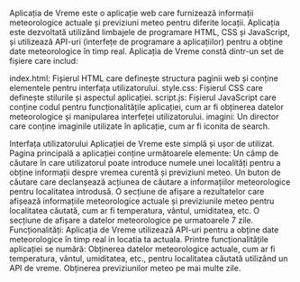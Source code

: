   Aplicația de Vreme este o aplicație web care furnizează informații meteorologice actuale și previziuni meteo pentru diferite locații. Aplicația este dezvoltată utilizând limbajele de programare HTML, CSS și JavaScript, și utilizează API-uri (interfețe de programare a aplicațiilor) pentru a obține date meteorologice în timp real.
  Aplicația de Vreme constă dintr-un set de fișiere care includ:

index.html: Fișierul HTML care definește structura paginii web și conține elementele pentru interfața utilizatorului.
  style.css: Fișierul CSS care definește stilurile și aspectul aplicației.
  script.js: Fișierul JavaScript care conține codul pentru funcționalitățile aplicației, cum ar fi obținerea datelor meteorologice și manipularea interfeței utilizatorului.
  imagini: Un director care conține imaginile utilizate în aplicație, cum ar fi iconita de search.

  Interfața utilizatorului Aplicației de Vreme este simplă și ușor de utilizat. 
  Pagina principală a aplicației conține următoarele elemente:
    Un câmp de căutare în care utilizatorul poate introduce numele unei localități pentru a obține informații despre vremea curentă și previziuni meteo.
    Un buton de căutare care declanșează acțiunea de căutare a informațiilor meteorologice pentru localitatea introdusă.
    O secțiune de afișare a rezultatelor care afișează informațiile meteorologice actuale și previziunile meteo pentru localitatea căutată, cum ar fi temperatura, vântul, umiditatea, etc.
    O secțiune de afișare a datelor meteorologice pe urmatoarele 7 zile.
  Funcționalități:
    Aplicația de Vreme utilizează API-uri pentru a obține date meteorologice în timp real in locatia ta actuala. 
    Printre funcționalitățile aplicației se numără:
      Obținerea datelor meteorologice actuale, cum ar fi temperatura, vântul, umiditatea, etc., pentru localitatea căutată utilizând un API de vreme.
      Obținerea previziunilor meteo pe mai multe zile.



